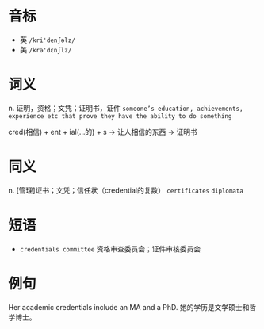 # 音标

- 英 `/kri'denʃəlz/`
- 美 `/krə'dɛnʃlz/`

# 词义

n. 证明，资格；文凭；证明书，证件
`someone’s education, achievements, experience etc that prove they have the ability to do something`



cred(相信) + ent + ial(…的) + s → 让人相信的东西 → 证明书

# 同义

n. [管理]证书；文凭；信任状（credential的复数）
`certificates` `diplomata`

# 短语

- `credentials committee` 资格审查委员会；证件审核委员会

# 例句

Her academic credentials include an MA and a PhD.
她的学历是文学硕士和哲学博士。


